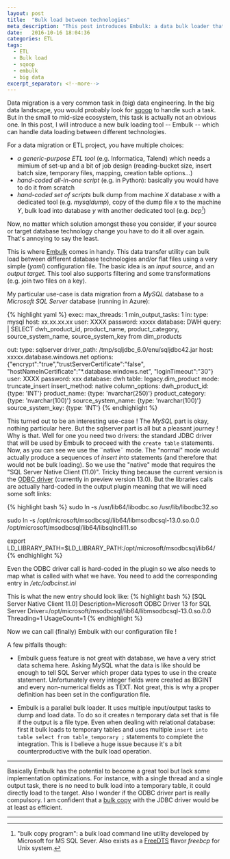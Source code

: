 ```yaml
---
layout: post
title:  "Bulk load between technologies"
meta_description: "This post introduces Embulk: a data bulk loader that can dump from one source and load to a target even if they use different technologies."
date:   2016-10-16 18:04:36
categories: ETL
tags:
  - ETL
  - Bulk load
  - sqoop
  - embulk
  - big data
excerpt_separator: <!--more-->
---
```


Data migration is a very common task in (big) data engineering. In the big data landscape, you would probably look for [sqoop](http://sqoop.apache.com) to handle such a task. But in the small to mid-size ecosystem, this task is actually not an obvious one. In this post, I will introduce a new bulk loading tool -- Embulk -- which can handle data loading between different technologies.

<!--more-->

For a data migration or ETL project, you have multiple choices:

*  _a generic-purpose ETL tool_ (e.g. Informatica, Talend) which needs a mimium of set-up and a bit of job design (reading-bucket size, insert batch size, temporary files, mapping, creation table options...)
* _hand-coded all-in-one script_ (e.g. in Python): basically you would have to do it from scratch
* _hand-coded set of scripts_ bulk dump from machine _X_ database _x_ with a dedicated tool (e.g. *mysqldump*), copy of the dump file _x_ to the machine _Y_, bulk load into database _y_ with another dedicated tool (e.g. *bcp[^1]*)

Now, no matter which solution amongst these you consider, if your source or target database technology change you have to do it all over again. That's annoying to say the least.

This is where [Embulk](www.embulk.org) comes in handy. This data transfer utility can bulk load between different database technologies and/or flat files using a very simple (_yaml_) configuration file. The basic idea is an _input source_, and an _output target_. This tool also supports filtering and some transformations (e.g. join two files on a key). 

My particular use-case is data migration from a _MySQL_ database to a _Microsoft SQL Server_ database (running in Azure):

{% highlight yaml %}
exec:
  max_threads: 1
  min_output_tasks: 1
in:
  type: mysql
  host: xx.xx.xx.xx
  user: XXXX
  password: xxxxx
  database: DWH
  query: |
    SELECT
      dwh_product_id,
      product_name,
      product_category,
      source_system_name,
      source_system_key
    from dim_products

out:
  type: sqlserver
  driver_path: /tmp/sqljdbc_6.0/enu/sqljdbc42.jar
  host: xxxxx.database.windows.net
  options: 
      {"encrypt":"true","trustServerCertificate":"false",
      "hostNameInCertificate":"*.database.windows.net",
      "loginTimeout":"30"}
  user: XXXX
  password: xxx
  database: dwh
  table: legacy.dim_product
  mode: truncate_insert
  insert_method: native
  column_options:
    dwh_product_id: {type: 'INT'}
    product_name: {type: 'nvarchar(250)'}
    product_category: {type: 'nvarchar(100)'}
    source_system_name: {type: 'nvarchar(100)'}
    source_system_key: {type: 'INT'}
{% endhighlight %}

This turned out to be an interesting use-case ! The _MySQL_ part is okay, nothing particular here. But the sqlserver part is all but a pleasant journey ! Why is that. Well for one you need two drivers: the standard JDBC driver that will be used by Embulk to proceed with the `create table` statements. Now, as you can see we use the ¨native¨ mode. The "normal" mode would actually produce a sequences of _insert into_ statements (and therefore that would not be bulk loading). So we use the "native" mode that requires the "SQL Server Native Client (11.0)". Tricky thing because the current version is the [ODBC driver](https://msdn.microsoft.com/library/mt703139.aspx) (currently in preview version 13.0). But the libraries calls are actually hard-coded in the output plugin meaning that we will need some soft links:

{% highlight bash %}
sudo ln -s /usr/lib64/libodbc.so /usr/lib/libodbc32.so

sudo ln -s /opt/microsoft/msodbcsql/lib64/libmsodbcsql-13.0.so.0.0 /opt/microsoft/msodbcsql/lib64/libsqlncli11.so

export LD_LIBRARY_PATH=$LD_LIBRARY_PATH:/opt/microsoft/msodbcsql/lib64/
{% endhighlight %}

Even the ODBC driver call is hard-coded in the plugin so we also needs to map what is called with what we have. You need to add the corresponding entry in _/etc/odbcinst.ini_

This is what the new entry should look like:
{% highlight bash %}
[SQL Server Native Client 11.0]
Description=Microsoft ODBC Driver 13 for SQL Server
Driver=/opt/microsoft/msodbcsql/lib64/libmsodbcsql-13.0.so.0.0
Threading=1
UsageCount=1
{% endhighlight %}

Now we can call (finally) Embulk with our configuration file !

A few pitfalls though:

* Embulk guess feature is not great with database, we have a very strict data schema here. Asking MySQL what the data is like should be enough to tell SQL Server which proper data types to use in the create statement. Unfortunately every integer fields were created as BIGINT and every non-numerical fields as TEXT. Not great, this is why a proper definition has been set in the configuration file.

* Embulk is a parallel bulk loader. It uses multiple input/output tasks to dump and load data. To do so it creates n temporary data set that is file if the output is a file type. Even when dealing with relational database: first it bulk loads to temporary tables and uses multiple `insert into table select from table_temporary ;` statements to complete the integration. This is I believe a huge issue because it's a bit counterproductive with the bulk load operation.

--------

Basically Embulk has the potential to become a great tool but lack some implementation optimizations. For instance, with a single thread and a single output task, there is no need to bulk load into a temporary table, it could directly load to the target. Also I wonder if the ODBC driver part is really compulsory. I am confident that a [bulk copy](https://msdn.microsoft.com/en-us/library/mt221490(v=sql.110).aspx) with the JDBC driver would be at least as efficient.

--------

[^1]: "bulk copy program": a bulk load command line utility developed by Microsoft for MS SQL Sever. Also exists as a [FreeDTS](http://www.freetds.org/) flavor _freebcp_ for Unix system. 
